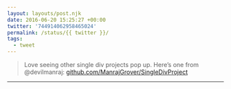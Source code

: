 ```yaml
---
layout: layouts/post.njk
date: 2016-06-20 15:25:27 +00:00
twitter: '744914062958465024'
permalink: /status/{{ twitter }}/
tags: 
  - tweet
---
```


> Love seeing other single div projects pop up. Here’s one from @devilmanraj: [github.com/ManrajGrover/SingleDivProject](https://github.com/ManrajGrover/SingleDivProject)

---

